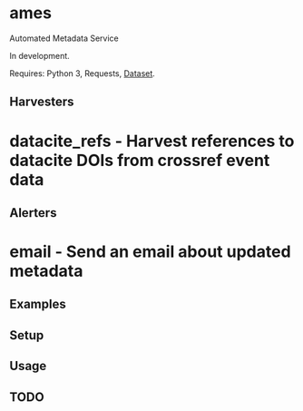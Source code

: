 # ames

Automated Metadata Service

In development. 

Requires: Python 3, Requests, [Dataset](https://github.com/caltechlibrary/dataset). 

## Harvesters

# datacite_refs - Harvest references to datacite DOIs from crossref event data

## Alerters

# email - Send an email about updated metadata

## Examples

## Setup 


## Usage

## TODO

